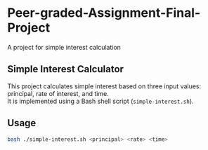 # Peer-graded-Assignment-Final-Project
A project for simple interest calculation

## Simple Interest Calculator
This project calculates simple interest based on three input values: principal, rate of interest, and time.  
It is implemented using a Bash shell script (`simple-interest.sh`).

## Usage
```bash
bash ./simple-interest.sh <principal> <rate> <time>
